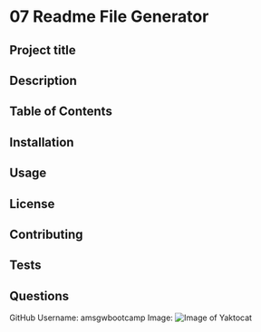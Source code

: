 # 07 Readme File Generator

## Project title

## Description

## Table of Contents

## Installation

## Usage

## License

## Contributing

## Tests

## Questions
GitHub Username: amsgwbootcamp
Image: ![Image of Yaktocat](https://octodex.github.com/images/yaktocat.png)